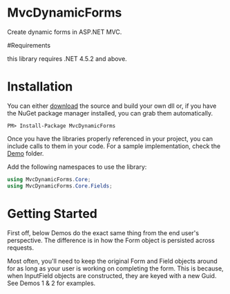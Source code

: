 # MvcDynamicForms

Create dynamic forms in ASP.NET MVC.

#Requirements

this library requires .NET 4.5.2 and above.

# Installation

You can either <a href="https://github.com/lettucebo/MvcDynamicForms.git">download</a> the source and build your own dll or, if you have the NuGet package manager installed, you can grab them automatically.

```
PM> Install-Package MvcDynamicForms
```

Once you have the libraries properly referenced in your project, you can include calls to them in your code. 
For a sample implementation, check the [Demo](https://github.com/lettucebo/MvcDynamicForms/tree/master/MvcDynamicForms.Demo) folder.

Add the following namespaces to use the library:
``` csharp
using MvcDynamicForms.Core;
using MvcDynamicForms.Core.Fields;
```

# Getting Started

First off, below Demos do the exact same thing from the end user's perspective. The difference is in how the Form object is persisted across requests.

Most often, you'll need to keep the original Form and Field objects around for as long as your user is working on completing the form. This is because, when InputField objects are constructed, they are keyed with a new Guid. See Demos 1 & 2 for examples.

